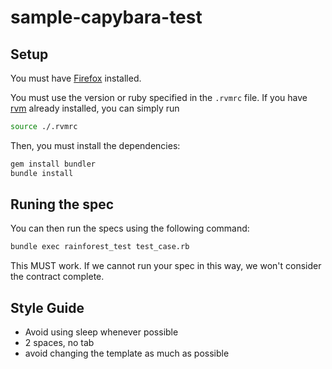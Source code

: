 # sample-capybara-test

## Setup

You must have [Firefox](http://www.mozilla.org/en-US/firefox/new/) installed.


You must use the version or ruby specified in the `.rvmrc` file. If you have [rvm](https://rvm.io/) already installed, you can simply run

```bash
source ./.rvmrc
```

Then, you must install the dependencies:

```bash
gem install bundler
bundle install
```

## Runing the spec

You can then run the specs using the following command:

```bash
bundle exec rainforest_test test_case.rb
```

This MUST work. If we cannot run your spec in this way, we won't consider the contract complete.

## Style Guide

- Avoid using sleep whenever possible
- 2 spaces, no tab
- avoid changing the template as much as possible
